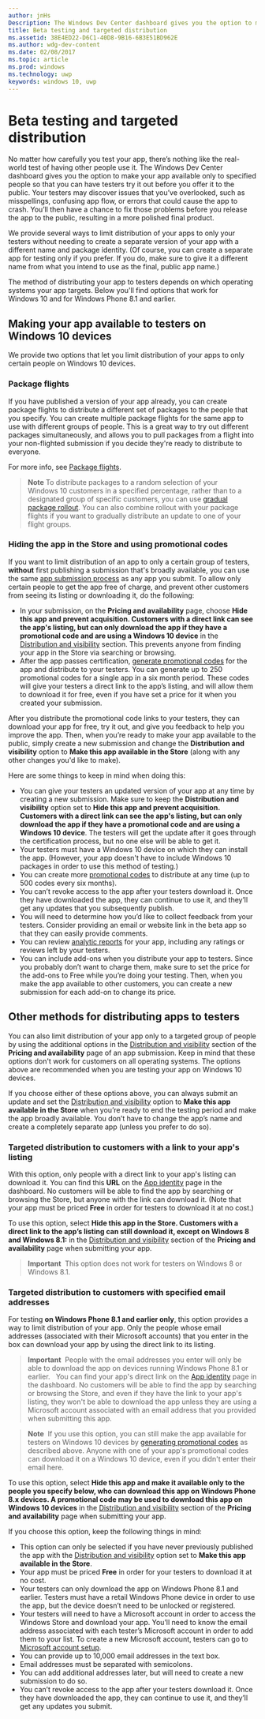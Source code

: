 ---author: jnHsDescription: The Windows Dev Center dashboard gives you the option to make your app available only to specified people so that you can have testers try it out before you offer it to the public.title: Beta testing and targeted distributionms.assetid: 38E4ED22-D6C1-40D8-9B16-6B3E51BD962Ems.author: wdg-dev-contentms.date: 02/08/2017ms.topic: articlems.prod: windowsms.technology: uwpkeywords: windows 10, uwp---# Beta testing and targeted distributionNo matter how carefully you test your app, there’s nothing like the real-world test of having other people use it. The Windows Dev Center dashboard gives you the option to make your app available only to specified people so that you can have testers try it out before you offer it to the public. Your testers may discover issues that you’ve overlooked, such as misspellings, confusing app flow, or errors that could cause the app to crash. You’ll then have a chance to fix those problems before you release the app to the public, resulting in a more polished final product.We provide several ways to limit distribution of your apps to only your testers without needing to create a separate version of your app with a different name and package identity. (Of course, you can create a separate app for testing only if you prefer. If you do, make sure to give it a different name from what you intend to use as the final, public app name.)The method of distributing your app to testers depends on which operating systems your app targets. Below you'll find options that work for Windows 10 and for Windows Phone 8.1 and earlier.## Making your app available to testers on Windows 10 devicesWe provide two options that let you limit distribution of your apps to only certain people on Windows 10 devices.### Package flightsIf you have published a version of your app already, you can create package flights to distribute a different set of packages to the people that you specify. You can create multiple package flights for the same app to use with different groups of people. This is a great way to try out different packages simultaneously, and allows you to pull packages from a flight into your non-flighted submission if you decide they're ready to distribute to everyone.For more info, see [Package flights](package-flights.md).> **Note** To distribute packages to a random selection of your Windows 10 customers in a specified percentage, rather than to a designated group of specific customers, you can use [gradual package rollout](gradual-package-rollout.md). You can also combine rollout with your package flights if you want to gradually distribute an update to one of your flight groups.### Hiding the app in the Store and using promotional codesIf you want to limit distribution of an app to only a certain group of testers, **without** first publishing a submission that's broadly available, you can use the same [app submission process](app-submissions.md) as any app you submit. To allow only certain people to get the app free of charge, and prevent other customers from seeing its listing or downloading it, do the following:-   In your submission, on the **Pricing and availability** page, choose **Hide this app and prevent acquisition. Customers with a direct link can see the app's listing, but can only download the app if they have a promotional code and are using a Windows 10 device** in the [Distribution and visibility](set-app-pricing-and-availability.md#distribution-and-visibility) section. This prevents anyone from finding your app in the Store via searching or browsing.-   After the app passes certification, [generate promotional codes](generate-promotional-codes.md) for the app and distribute to your testers. You can generate up to 250 promotional codes for a single app in a six month period. These codes will give your testers a direct link to the app’s listing, and will allow them to download it for free, even if you have set a price for it when you created your submission.After you distribute the promotional code links to your testers, they can download your app for free, try it out, and give you feedback to help you improve the app. Then, when you’re ready to make your app available to the public, simply create a new submission and change the **Distribution and visibility** option to **Make this app available in the Store** (along with any other changes you'd like to make).Here are some things to keep in mind when doing this:-   You can give your testers an updated version of your app at any time by creating a new submission. Make sure to keep the **Distribution and visibility** option set to **Hide this app and prevent acquisition. Customers with a direct link can see the app's listing, but can only download the app if they have a promotional code and are using a Windows 10 device**. The testers will get the update after it goes through the certification process, but no one else will be able to get it.-   Your testers must have a Windows 10 device on which they can install the app. (However, your app doesn't have to include Windows 10 packages in order to use this method of testing.)-   You can create more [promotional codes](generate-promotional-codes.md) to distribute at any time (up to 500 codes every six months).-   You can’t revoke access to the app after your testers download it. Once they have downloaded the app, they can continue to use it, and they’ll get any updates that you subsequently publish.-   You will need to determine how you’d like to collect feedback from your testers. Consider providing an email or website link in the beta app so that they can easily provide comments.-   You can review [analytic reports](analytics.md) for your app, including any ratings or reviews left by your testers.-   You can include add-ons when you distribute your app to testers. Since you probably don’t want to charge them, make sure to set the price for the add-ons to Free while you’re doing your testing. Then, when you make the app available to other customers, you can create a new submission for each add-on to change its price.## Other methods for distributing apps to testersYou can also limit distribution of your app only to a targeted group of people by using the additional options in the [Distribution and visibility](set-app-pricing-and-availability.md#distribution-and-visibility) section of the **Pricing and availability** page of an app submission. Keep in mind that these options don't work for customers on all operating systems. The options above are recommended when you are testing your app on Windows 10 devices.If you choose either of these options above, you can always submit an update and set the [Distribution and visibility](set-app-pricing-and-availability.md#distribution-and-visibility) option to **Make this app available in the Store** when you’re ready to end the testing period and make the app broadly available. You don’t have to change the app’s name and create a completely separate app (unless you prefer to do so).### Targeted distribution to customers with a link to your app's listingWith this option, only people with a direct link to your app's listing can download it. You can find this **URL** on the [App identity](view-app-identity-details.md) page in the dashboard. No customers will be able to find the app by searching or browsing the Store, but anyone with the link can download it. (Note that your app must be priced **Free** in order for testers to download it at no cost.)To use this option, select **Hide this app in the Store. Customers with a direct link to the app’s listing can still download it, except on Windows 8 and Windows 8.1:** in the [Distribution and visibility](set-app-pricing-and-availability.md#distribution-and-visibility) section of the **Pricing and availability** page when submitting your app.> **Important**  This option does not work for testers on Windows 8 or Windows 8.1.### Targeted distribution to customers with specified email addressesFor testing **on Windows Phone 8.1 and earlier only**, this option provides a way to limit distribution of your app. Only the people whose email addresses (associated with their Microsoft accounts) that you enter in the box can download your app by using the direct link to its listing.> **Important**  People with the email addresses you enter will only be able to download the app on devices running Windows Phone 8.1 or earlier. You can find your app's direct link on the [App identity](view-app-identity-details.md) page in the dashboard. No customers will be able to find the app by searching or browsing the Store, and even if they have the link to your app's listing, they won't be able to download the app unless they are using a Microsoft account associated with an email address that you provided when submitting this app.> **Note**  If you use this option, you can still make the app available for testers on Windows 10 devices by [generating promotional codes](generate-promotional-codes.md) as described above. Anyone with one of your app's promotional codes can download it on a Windows 10 device, even if you didn't enter their email here.To use this option, select **Hide this app and make it available only to the people you specify below, who can download this app on Windows Phone 8.x devices. A promotional code may be used to download this app on Windows 10 devices** in the [Distribution and visibility](set-app-pricing-and-availability.md#distribution-and-visibility) section of the **Pricing and availability** page when submitting your app.If you choose this option, keep the following things in mind:-   This option can only be selected if you have never previously published the app with the [Distribution and visibility](set-app-pricing-and-availability.md#distribution-and-visibility) option set to **Make this app available in the Store**.-   Your app must be priced **Free** in order for your testers to download it at no cost.-   Your testers can only download the app on Windows Phone 8.1 and earlier. Testers must have a retail Windows Phone device in order to use the app, but the device doesn’t need to be unlocked or registered.-   Your testers will need to have a Microsoft account in order to access the Windows Store and download your app. You’ll need to know the email address associated with each tester’s Microsoft account in order to add them to your list. To create a new Microsoft account, testers can go to [Microsoft account setup](http://go.microsoft.com/fwlink/p/?LinkId=618945).-   You can provide up to 10,000 email addresses in the text box.-   Email addresses must be separated with semicolons.-   You can add additional addresses later, but will need to create a new submission to do so.-   You can’t revoke access to the app after your testers download it. Once they have downloaded the app, they can continue to use it, and they’ll get any updates you submit.